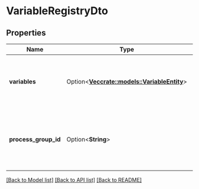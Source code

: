 # VariableRegistryDto

## Properties

Name | Type | Description | Notes
------------ | ------------- | ------------- | -------------
**variables** | Option<[**Vec<crate::models::VariableEntity>**](VariableEntity.md)> | The variables that are available in this Variable Registry | [optional]
**process_group_id** | Option<**String**> | The UUID of the Process Group that this Variable Registry belongs to | [optional]

[[Back to Model list]](../README.md#documentation-for-models) [[Back to API list]](../README.md#documentation-for-api-endpoints) [[Back to README]](../README.md)



